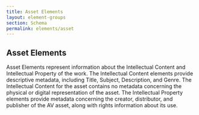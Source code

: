 ```yaml
---
title: Asset Elements
layout: element-groups
section: Schema
permalink: elements/asset
---
```


<h2 class="ele-title-highlight">Asset Elements</h2>

Asset Elements represent information about the Intellectual Content and Intellectual Property of the work. The Intellectual Content elements provide descriptive metadata, including Title, Subject, Description, and Genre. The Intellectual Content for the asset contains no metadata concerning the physical or digital representation of the asset. The Intellectual Property elements provide metadata concerning the creator, distributor, and publisher of the AV asset, along with rights information about its use.
